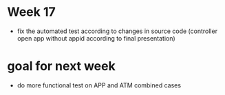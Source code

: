 # Week 17
- fix the automated test according to changes in 
source code (controller open app without appid
 according to final presentation)

# goal for next week
- do more functional test on APP and ATM combined cases